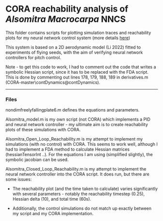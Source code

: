 # CORA reachability analysis of _Alsomitra Macrocarpa_ NNCS

This folder contains scripts for plotting simulation traces and reachability plots for my neural network control system (more details [here](https://github.com/ckessler2/phd/tree/main/Alsomitra_NNCS))

This system is based on a 2D aerodynamic model (Li 2022) fitted to experiments of flying seeds, with the aim of verifying neural network controllers for pitch control. 

Note - to get this code to work, I had to comment out the code that writes a symbolic Hessian script, since it has to be replaced with the FDA script. This is done by commenting out lines 178, 179, 188, 189 in derivatives.m (CORA-master\contDynamics\@contDynamics).

<hr style="height: 1px;">

### Files 

nondimfreelyfallingplate6.m defines the equations and parameters.

Alsomitra_model.m is my own script (not CORA) which implements a PID and neural network controller - my ultimate aim is to create reachability plots of these simulations with CORA.

Alsomitra_Open_Loop_Reachability.m is my attempt to implement my simulations (with no control) with CORA. This seems to work well, although I had to implement a FDA method to calculate Hessian matrices (hessianTensorInt ..). For the equations I am using (simplified slightly), the symbolic jacobian can be used.

Alsomitra_Closed_Loop_Reachability.m is my attempt to implement the neural network controller into the CORA script. It does run, but there are some issues:

* The reachability plot (and the time taken to calculate) varies significantly with several parameters - notably the reachability timestep (0.25), Hessian delta (10), and total time (60s).

* Additionally, the control simulations do not match up exactly between my script and my CORA implementation. 
